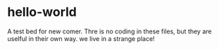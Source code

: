 # hello-world
A test bed for new comer.
Thre is no coding in these files, but they are uselful in their own way.
we live in a strange place!
